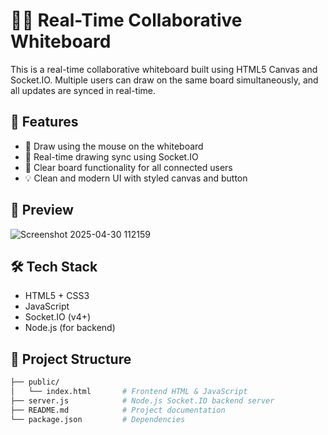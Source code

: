 # 🧑‍🎨 Real-Time Collaborative Whiteboard

This is a real-time collaborative whiteboard built using HTML5 Canvas and Socket.IO. Multiple users can draw on the same board simultaneously, and all updates are synced in real-time.

## 🚀 Features

- 🎨 Draw using the mouse on the whiteboard
- 🔄 Real-time drawing sync using Socket.IO
- 🧹 Clear board functionality for all connected users
- 💡 Clean and modern UI with styled canvas and button

## 📸 Preview

![Screenshot 2025-04-30 112159](https://github.com/user-attachments/assets/a67e2336-6e72-4305-afb3-67bcd56e9d6f) <!-- You can add your screenshot image file to the repo -->

## 🛠️ Tech Stack

- HTML5 + CSS3
- JavaScript
- Socket.IO (v4+)
- Node.js (for backend)

## 📁 Project Structure

```bash
├── public/
│   └── index.html       # Frontend HTML & JavaScript
├── server.js            # Node.js Socket.IO backend server
├── README.md            # Project documentation
└── package.json         # Dependencies
